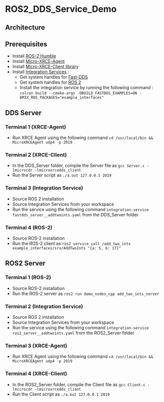 # ROS2_DDS_Service_Demo

## Architecture

## Prerequisites
- Install [ROS-2 Humble](https://docs.ros.org/en/humble/Installation.html)
- Install [Micro-XRCE-Agent](https://micro-xrce-dds.docs.eprosima.com/en/latest/installation.html#installing-the-agent-standalone)
- Install [Micro-XRCE-Client library](https://micro-xrce-dds.docs.eprosima.com/en/latest/installation.html#installing-the-client-standalone)
- Install [Integration Services](https://integration-service.docs.eprosima.com/en/latest/installation_manual/installation.html) : 
  - Get system handles for [Fast-DDS](https://github.com/eProsima/FastDDS-SH)
  - Get system handles for [ROS 2](https://github.com/eProsima/ROS2-SH)
  - Install the integration service by running the following command : `colcon build --cmake-args -DBUILD_FASTDDS_EXAMPLES=ON -DMIX_ROS_PACKAGES="example_interfaces"`

## DDS Server
### Terminal 1 (XRCE-Agent)
- Run XRCE Agent using the following command `cd /usr/local/bin && MicroXRCEAgent udp4 -p 2019`
### Terminal 2 (XRCE-Client)
- In the DDS_Server folder, compile the Server file as `gcc Server.c -lmicrocdr -lmicroxrcedds_client`
- Run the Server script as  `./a.out 127.0.0.1 2019`
### Terminal 3 (Integration Service)
- Source ROS 2 installation 
- Source Integration Services from your workspace 
- Run the service using the following command `integration-service fastdds_server__addtwoints.yaml` from the DDS_Server folder
### Terminal 4 (ROS-2)
- Source ROS-2 installation
- Run the ROS-2 client as `ros2 service call /add_two_ints example_interfaces/srv/AddTwoInts "{a: 5, b: 17}"`
## ROS2 Server
### Terminal 1 (ROS-2)
- Source ROS-2 installation
- Run the ROS-2 server as `ros2 run demo_nodes_cpp add_two_ints_server`
### Terminal 2 (Integration Service)
- Source ROS 2 installation
- Source Integration Services from your workspace
- Run the service using the following command `integration-service ros2_server__addtwoints.yaml` from the ROS2_Server folder
### Terminal 3 (XRCE-Agent)
- Run XRCE Agent using the following command `cd /usr/local/bin && MicroXRCEAgent udp4 -p 2019`
### Terminal 4 (XRCE-Client)
- In the ROS2_Server folder, compile the Client file as `gcc Client.c -lmicrocdr -lmicroxrcedds_client`
- Run the Client script as  `./a.out 127.0.0.1 2019`
